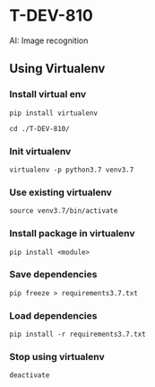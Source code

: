 # T-DEV-810

AI: Image recognition


## Using Virtualenv
### Install virtual env
`pip install virtualenv`

`cd ./T-DEV-810/`

### Init virtualenv
`virtualenv -p python3.7 venv3.7`

### Use existing virtualenv
`source venv3.7/bin/activate`

### Install package in virtualenv
`pip install <module>`

### Save dependencies
`pip freeze > requirements3.7.txt`

### Load dependencies
`pip install -r requirements3.7.txt`

### Stop using virtualenv
`deactivate`